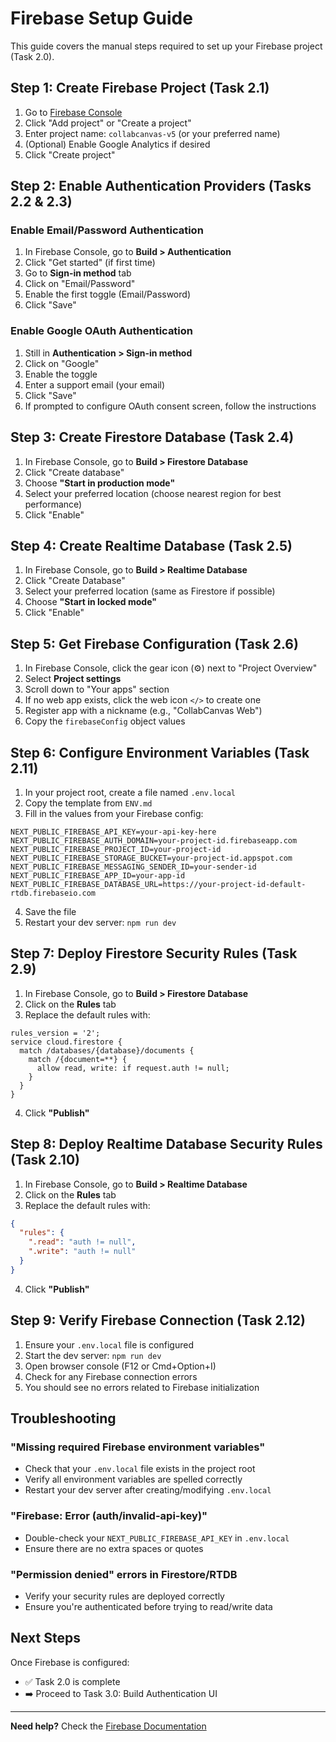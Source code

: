 # Firebase Setup Guide

This guide covers the manual steps required to set up your Firebase project (Task 2.0).

## Step 1: Create Firebase Project (Task 2.1)

1. Go to [Firebase Console](https://console.firebase.google.com/)
2. Click "Add project" or "Create a project"
3. Enter project name: `collabcanvas-v5` (or your preferred name)
4. (Optional) Enable Google Analytics if desired
5. Click "Create project"

## Step 2: Enable Authentication Providers (Tasks 2.2 & 2.3)

### Enable Email/Password Authentication

1. In Firebase Console, go to **Build > Authentication**
2. Click "Get started" (if first time)
3. Go to **Sign-in method** tab
4. Click on "Email/Password"
5. Enable the first toggle (Email/Password)
6. Click "Save"

### Enable Google OAuth Authentication

1. Still in **Authentication > Sign-in method**
2. Click on "Google"
3. Enable the toggle
4. Enter a support email (your email)
5. Click "Save"
6. If prompted to configure OAuth consent screen, follow the instructions

## Step 3: Create Firestore Database (Task 2.4)

1. In Firebase Console, go to **Build > Firestore Database**
2. Click "Create database"
3. Choose **"Start in production mode"**
4. Select your preferred location (choose nearest region for best performance)
5. Click "Enable"

## Step 4: Create Realtime Database (Task 2.5)

1. In Firebase Console, go to **Build > Realtime Database**
2. Click "Create Database"
3. Select your preferred location (same as Firestore if possible)
4. Choose **"Start in locked mode"**
5. Click "Enable"

## Step 5: Get Firebase Configuration (Task 2.6)

1. In Firebase Console, click the gear icon (⚙️) next to "Project Overview"
2. Select **Project settings**
3. Scroll down to "Your apps" section
4. If no web app exists, click the web icon `</>` to create one
5. Register app with a nickname (e.g., "CollabCanvas Web")
6. Copy the `firebaseConfig` object values

## Step 6: Configure Environment Variables (Task 2.11)

1. In your project root, create a file named `.env.local`
2. Copy the template from `ENV.md`
3. Fill in the values from your Firebase config:

```env
NEXT_PUBLIC_FIREBASE_API_KEY=your-api-key-here
NEXT_PUBLIC_FIREBASE_AUTH_DOMAIN=your-project-id.firebaseapp.com
NEXT_PUBLIC_FIREBASE_PROJECT_ID=your-project-id
NEXT_PUBLIC_FIREBASE_STORAGE_BUCKET=your-project-id.appspot.com
NEXT_PUBLIC_FIREBASE_MESSAGING_SENDER_ID=your-sender-id
NEXT_PUBLIC_FIREBASE_APP_ID=your-app-id
NEXT_PUBLIC_FIREBASE_DATABASE_URL=https://your-project-id-default-rtdb.firebaseio.com
```

4. Save the file
5. Restart your dev server: `npm run dev`

## Step 7: Deploy Firestore Security Rules (Task 2.9)

1. In Firebase Console, go to **Build > Firestore Database**
2. Click on the **Rules** tab
3. Replace the default rules with:

```
rules_version = '2';
service cloud.firestore {
  match /databases/{database}/documents {
    match /{document=**} {
      allow read, write: if request.auth != null;
    }
  }
}
```

4. Click **"Publish"**

## Step 8: Deploy Realtime Database Security Rules (Task 2.10)

1. In Firebase Console, go to **Build > Realtime Database**
2. Click on the **Rules** tab
3. Replace the default rules with:

```json
{
  "rules": {
    ".read": "auth != null",
    ".write": "auth != null"
  }
}
```

4. Click **"Publish"**

## Step 9: Verify Firebase Connection (Task 2.12)

1. Ensure your `.env.local` file is configured
2. Start the dev server: `npm run dev`
3. Open browser console (F12 or Cmd+Option+I)
4. Check for any Firebase connection errors
5. You should see no errors related to Firebase initialization

## Troubleshooting

### "Missing required Firebase environment variables"

- Check that your `.env.local` file exists in the project root
- Verify all environment variables are spelled correctly
- Restart your dev server after creating/modifying `.env.local`

### "Firebase: Error (auth/invalid-api-key)"

- Double-check your `NEXT_PUBLIC_FIREBASE_API_KEY` in `.env.local`
- Ensure there are no extra spaces or quotes

### "Permission denied" errors in Firestore/RTDB

- Verify your security rules are deployed correctly
- Ensure you're authenticated before trying to read/write data

## Next Steps

Once Firebase is configured:
- ✅ Task 2.0 is complete
- ➡️ Proceed to Task 3.0: Build Authentication UI

---

**Need help?** Check the [Firebase Documentation](https://firebase.google.com/docs)

